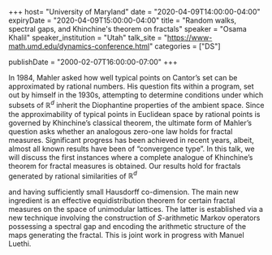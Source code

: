 +++
  host= "University of Maryland"
  date = "2020-04-09T14:00:00-04:00"
  expiryDate = "2020-04-09T15:00:00-04:00"
  title = "Random walks, spectral gaps, and Khinchine's theorem on fractals"
  speaker = "Osama Khalil"
  speaker_institution = "Utah"
  talk_site = "https://www-math.umd.edu/dynamics-conference.html"
  categories = ["DS"]

  publishDate = "2000-02-07T16:00:00-07:00"
+++

In 1984, Mahler asked how well typical points on Cantor’s set can be approximated by
rational numbers. His question fits within a program, set out by himself in the 1930s, attempting to
determine conditions under which subsets of $\mathbb R^d$
inherit the Diophantine properties of the ambient
space. Since the approximability of typical points in Euclidean space by rational points is governed
by Khinchine’s classical theorem, the ultimate form of Mahler’s question asks whether an analogous
zero-one law holds for fractal measures. Significant progress has been achieved in recent years,
albeit, almost all known results have been of “convergence type”.
In this talk, we will discuss the first instances where a complete analogue of Khinchine’s theorem
for fractal measures is obtained. Our results hold for fractals generated by rational similarities of $\mathbb R^d$

and having sufficiently small Hausdorff co-dimension. The main new ingredient is an effective
equidistribution theorem for certain fractal measures on the space of unimodular lattices. The latter
is established via a new technique involving the construction of $S$-arithmetic Markov operators
possessing a spectral gap and encoding the arithmetic structure of the maps generating the fractal.
This is joint work in progress with Manuel Luethi.